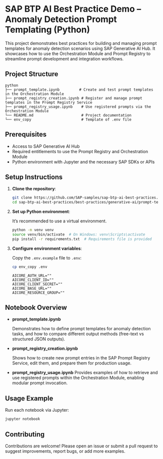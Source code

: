 # SAP BTP AI Best Practice Demo – Anomaly Detection Prompt Templating (Python)

This project demonstrates best practices for building and managing prompt templates for anomaly detection scenarios using SAP Generative AI Hub. It showcases how to use the Orchestration Module and Prompt Registry to streamline prompt development and integration workflows.

## Project Structure

```
python
├── prompt_template.ipynb         # Create and test prompt templates in the Orchestration Module
├── prompt_registry_creation.ipynb # Register and manage prompt templates in the Prompt Registry Service
├── prompt_registry_usage.ipynb    # Use registered prompts via the Orchestration Module
└── README.md                      # Project documentation
└── env_copy                       # Template of .env file
```

## Prerequisites

- Access to SAP Generative AI Hub
- Required entitlements to use the Prompt Registry and Orchestration Module
- Python environment with Jupyter and the necessary SAP SDKs or APIs

## Setup Instructions

1. **Clone the repository**:

   ```bash
   git clone https://github.com/SAP-samples/sap-btp-ai-best-practices.git
   cd sap-btp-ai-best-practices/best-practices/generative-ai/prompt-templating/python
   ```

2. **Set up Python environment**:

   It’s recommended to use a virtual environment.

   ```bash
   python -m venv venv
   source venv/bin/activate  # On Windows: venv\Scripts\activate
   pip install -r requirements.txt  # Requirements file is provided
   ```

3. **Configure environment variables**:

   Copy the `.env.example` file to `.env`:

   ```bash
   cp env_copy .env
   ```

   ```
   AICORE_AUTH_URL=""
   AICORE_CLIENT_ID=""
   AICORE_CLIENT_SECRET=""
   AICORE_BASE_URL=""
   AICORE_RESOURCE_GROUP=""
   ```

## Notebook Overview

- **prompt_template.ipynb**

  Demonstrates how to define prompt templates for anomaly detection tasks, and how to compare different output methods (free-text vs structured JSON outputs).

- **prompt_registry_creation.ipynb**

  Shows how to create new prompt entries in the SAP Prompt Registry Service, edit them, and prepare them for production usage.

- **prompt_registry_usage.ipynb**
  Provides examples of how to retrieve and use registered prompts within the Orchestration Module, enabling modular prompt invocation.

## Usage Example

Run each notebook via Jupyter:

```bash
jupyter notebook
```

## Contributing

Contributions are welcome! Please open an issue or submit a pull request to suggest improvements, report bugs, or add more examples.
